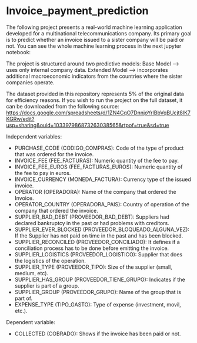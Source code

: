 # Invoice_payment_prediction
The following project presents a real-world machine learning application developed for a multinational telecommunications company. Its primary goal is to predict whether an invoice issued to a sister company will be paid or not.
You can see the whole machine learning process in the next jupyter notebook:


The project is structured around two predictive models:
Base Model –> uses only internal company data.
Extended Model –> incorporates additional macroeconomic indicators from the countries where the sister companies operate.


The dataset provided in this repository represents 5% of the original data for efficiency reasons. If you wish to run the project on the full dataset, it can be downloaded from the following source:
https://docs.google.com/spreadsheets/d/1ZN4CqO7DnnjoYrlBbVqBUcjt8lK7KGRw/edit?usp=sharing&ouid=103397986873263038565&rtpof=true&sd=true

Independent variables:
- PURCHASE_CODE (CODIGO_COMPRAS): Code of the type of product that was ordered for the invoice.
- INVOICE_FEE (FEE_FACTURAS): Numeric quantity of the fee to pay.
- INVOICE_FEE_EUROS (FEE_FACTURAS_EUROS): Numeric quantity of the fee to pay in euros.
- INVOICE_CURRENCY (MONEDA_FACTURA): Currency type of the issued invoice.
- OPERATOR (OPERADORA): Name of the company that ordered the Invoice.
- OPERATOR_COUNTRY (OPERADORA_PAIS): Country of operation of the company that ordered the invoice.
- SUPPLIER_BAD_DEBT (PROVEEDOR_BAD_DEBT): Suppliers had declared bankruptcy in the past or had problems with creditors.
- SUPPLIER_EVER_BLOCKED (PROVEEDOR_BLOQUEADO_ALGUNA_VEZ): If the Supplier has not paid on time in the past and has been blocked.
- SUPPLIER_RECONCILED (PROVEEDOR_CONCILIADO): It defines if a conciliation process has to be done before emitting the invoice.
- SUPPLIER_LOGISTICS (PROVEEDOR_LOGISTICO): Supplier that does the logistics of the operation.
- SUPPLIER_TYPE (PROVEEDOR_TIPO): Size of the supplier (small, medium, etc).
- SUPPLIER_HAS_GROUP (PROVEEDOR_TIENE_GRUPO): Indicates if the supplier is part of a group.
- SUPPLIER_GROUP (PROVEEDOR_GRUPO): Name of the group that is part of.
- EXPENSE_TYPE (TIPO_GASTO): Type of expense (investment, movil, etc.).

Dependent variable:
- COLLECTED (COBRADO): Shows if the invoice has been paid or not.

